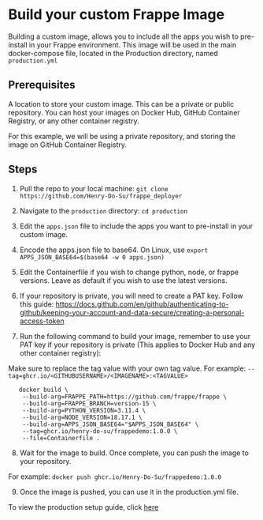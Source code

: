 # Build your custom Frappe Image

Building a custom image, allows you to include all the apps you wish to pre-install in your Frappe environment.
This image will be used in the main docker-compose file, located in the Production directory, named `production.yml` 

## Prerequisites
A location to store your custom image. This can be a private or public repository.
You can host your images on Docker Hub, GitHub Container Registry, or any other container registry.

 For this example, we will be using a private repository, and storing the image on GitHub Container Registry.
 
## Steps
1. Pull the repo to your local machine: `git clone https://github.com/Henry-Do-Su/frappe_deployer`

2. Navigate to the `production` directory: `cd production`

3. Edit the `apps.json` file to include the apps you want to pre-install in your custom image.

4. Encode the apps.json file to base64. On Linux, use `export APPS_JSON_BASE64=$(base64 -w 0 apps.json)`

5. Edit the Containerfile if you wish to change python, node, or frappe versions. Leave as default if you wish to use the latest versions.

6. If your repository is private, you will need to create a PAT key. Follow this guide: https://docs.github.com/en/github/authenticating-to-github/keeping-your-account-and-data-secure/creating-a-personal-access-token

7. Run the following command to build your image, remember to use your PAT key if your repository is private (This applies to Docker Hub and any other container registry): 

Make sure to replace the tag value with your own tag value. For example: `--tag=ghcr.io/<GITHUBUSERNAME>/<IMAGENAME>:<TAGVALUE>`

```
   docker build \
    --build-arg=FRAPPE_PATH=https://github.com/frappe/frappe \
    --build-arg=FRAPPE_BRANCH=version-15 \
    --build-arg=PYTHON_VERSION=3.11.4 \
    --build-arg=NODE_VERSION=18.17.1 \
    --build-arg=APPS_JSON_BASE64="$APPS_JSON_BASE64" \
    --tag=ghcr.io/henry-do-su/frappedemo:1.0.0 \
    --file=Containerfile .
```
8. Wait for the image to build. Once complete, you can push the image to your repository. 

For example: `docker push ghcr.io/Henry-Do-Su/frappedemo:1.0.0`

9. Once the image is pushed, you can use it in the production.yml file.

To view the production setup guide, click [here](../documentation/production.md)
